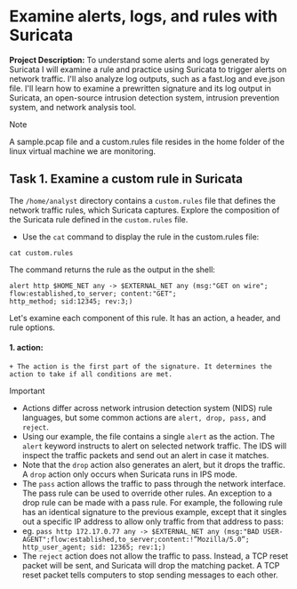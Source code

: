 # Examine alerts, logs, and rules with Suricata
**Project Description:** To understand some alerts and logs generated by Suricata I will examine a rule and practice using Suricata to trigger alerts on network traffic. I'll also analyze log outputs, such as a fast.log and eve.json file. I'll learn how to examine a prewritten signature and its log output in Suricata, an open-source intrusion detection system, intrusion prevention system, and network analysis tool.

<!-- In this project, you’ll explore Suricata alerts and logs, including the general process of rule creation. 
The Suricata tool monitors network interfaces and applies rules to the packets that pass through the interface. Suricata determines whether each packet should generate an alert and be dropped, rejected, or allowed to pass through the interface. Source and destination networks must be specified in the Suricata configuration. Custom rules can be written to specify which traffic should be processed
-->

> [!NOTE]
> A sample.pcap file and a custom.rules file resides in the home folder of the linux virtual machine we are monitoring.


## Task 1. Examine a custom rule in Suricata
The `/home/analyst` directory contains a `custom.rules` file that defines the network traffic rules, which Suricata captures.
Explore the composition of the Suricata rule defined in the `custom.rules` file.
  + Use the `cat` command to display the rule in the custom.rules file:
```
cat custom.rules
```
The command returns the rule as the output in the shell:


```
alert http $HOME_NET any -> $EXTERNAL_NET any (msg:"GET on wire";
flow:established,to_server; content:"GET";
http_method; sid:12345; rev:3;)

```
Let's examine each component of this rule. It has an action, a header, and rule options.
#### 1. action:
    + The action is the first part of the signature. It determines the action to take if all conditions are met.
> [!IMPORTANT]
> + Actions differ across network intrusion detection system (NIDS) rule languages, but some common actions are `alert, drop, pass,` and `reject`.
> + Using our example, the file contains a single `alert` as the action. The `alert` keyword instructs to alert on selected network traffic. The IDS will inspect the traffic packets and send out an alert in case it matches.
> + Note that the `drop` action also generates an alert, but it drops the traffic. A `drop` action only occurs when Suricata runs in IPS mode.
> + The `pass` action allows the traffic to pass through the network interface. The pass rule can be used to override other rules. An exception to a drop rule can be made with a pass rule. For example, the following rule has an identical signature to the previous example, except that it singles out a specific IP address to allow only traffic from that address to pass:
> + eg. ```pass http 172.17.0.77 any -> $EXTERNAL_NET any (msg:"BAD USER-AGENT";flow:established,to_server;content:!”Mozilla/5.0”; http_user_agent; sid: 12365; rev:1;)```
> + The `reject` action does not allow the traffic to pass. Instead, a TCP reset packet will be sent, and Suricata will drop the matching packet. A TCP reset packet tells computers to stop sending messages to each other.





















